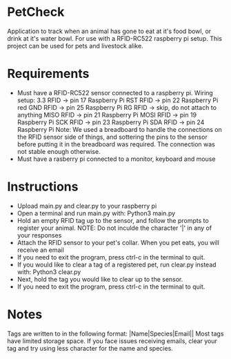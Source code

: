 # PetCheck
Application to track when an animal has gone to eat at it's food bowl, or drink at it's water bowl. For use with a RFID-RC522 raspberry pi setup.
This project can be used for pets and livestock alike.


# Requirements
- Must have a RFID-RC522 sensor connected to a raspberry pi.
  Wiring setup:
    3.3 RFID -> pin 17 Raspberry Pi
    RST RFID -> pin 22 Raspberry Pi red
    GND RFID -> pin 25 Raspberry Pi
    RG RFID -> skip, do not attach to anything
    MISO RFID -> pin 21 Raspberry Pi
    MOSI RFID -> pin 19 Raspberry Pi
    SCK RFID -> pin 23 Raspberry Pi
    SDA RFID -> pin 24 Raspberry Pi
  Note:
    We used a breadboard to handle the connections on the RFID sensor side of things, and sottering the pins to the sensor before putting it in the breadboard was required. The connection was not stable enough otherwise.
- Must have a rasberry pi connected to a monitor, keyboard and mouse

# Instructions
- Upload main.py and clear.py to your raspberry pi
- Open a terminal and run main.py with: Python3 main.py
- Hold an empty RFID tag up to the sensor, and follow the prompts to register your animal.
  NOTE: Do not inculde the character '|' in any of your responses
- Attach the RFID sensor to your pet's collar. When you pet eats, you will receive an email
- If you need to exit the program, press ctrl-c in the terminal to quit.
- If you would like to clear a tag of a registered pet, run clear.py instead with: Python3 clear.py
- Next, hold the tag you would like to clear up to the sensor.
- If you need to exit the program, press ctrl-c in the terminal to quit.

# Notes
Tags are written to in the following format: |Name|Species|Email||
Most tags have limited storage space. If you face issues receiving emails, clear your tag and try using less character for the name and species.
